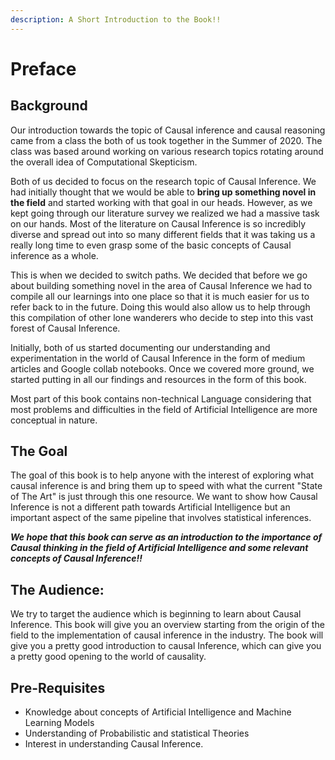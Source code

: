 ```yaml
---
description: A Short Introduction to the Book!!
---
```


# Preface

## **Background**

Our introduction towards the topic of Causal inference and causal reasoning came from a class the both of us took together in the Summer of 2020. The class was based around working on various research topics rotating around the overall idea of Computational Skepticism.

Both of us decided to focus on the research topic of Causal Inference. We had initially thought that we would be able to **bring up something novel in the field** and started working with that goal in our heads. However, as we kept going through our literature survey we realized we had a massive task on our hands. Most of the literature on Causal Inference is so incredibly diverse and spread out into so many different fields that it was taking us a really long time to even grasp some of the basic concepts of Causal inference as a whole.

This is when we decided to switch paths. We decided that before we go about building something novel in the area of Causal Inference we had to compile all our learnings into one place so that it is much easier for us to refer back to in the future. Doing this would also allow us to help through this compilation of other lone wanderers who decide to step into this vast forest of Causal Inference.

Initially, both of us started documenting our understanding and experimentation in the world of Causal Inference in the form of medium articles and Google collab notebooks. Once we covered more ground, we started putting in all our findings and resources in the form of this book.

Most part of this book contains non-technical Language considering that most problems and difficulties in the field of Artificial Intelligence are more conceptual in nature.

## **The Goal**

The goal of this book is to help anyone with the interest of exploring what causal inference is and bring them up to speed with what the current "State of The Art" is just through this one resource. We want to show how Causal Inference is not a different path towards Artificial Intelligence but an important aspect of the same pipeline that involves statistical inferences. 

_**We hope that this book can serve as an introduction to the importance of Causal thinking in the field of Artificial Intelligence and some relevant concepts of Causal Inference!!**_ 

## **The Audience:**

We try to target the audience which is beginning to learn about Causal Inference. This book will give you an overview starting from the origin of the field to the implementation of causal inference in the industry. The book will give you a pretty good introduction to causal Inference, which can give you a pretty good opening to the world of causality.

## **Pre-Requisites**

* Knowledge about concepts of Artificial Intelligence and Machine Learning Models
* Understanding of Probabilistic and statistical Theories
* Interest in understanding Causal Inference.

